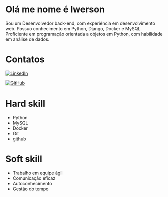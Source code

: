 # Olá me nome é Iwerson

Sou um Desenvolvedor back-end, com experiência em desenvolvimento web.
Possuo conhecimento em Python, Django, Docker e MySQL. Proficiente em
programação orientada a objetos em Python, com habilidade em análise de
dados. 

# Contatos
[![LinkedIn](https://img.shields.io/badge/LinkedIn-0077B5?style=for-the-badge&logo=linkedin&logoColor=white)](https://www.linkedin.com/in/iwerson-guilherme-851703204)

[![GitHub](https://img.shields.io/badge/GitHub-100000?style=for-the-badge&logo=github&logoColor=white)](https://github.com/owleyes62)

# Hard skill

- Python
- MySQL
- Docker
- Git
- github

# Soft skill

- Trabalho em equipe ágil
- Comunicação eficaz
- Autoconhecimento
- Gestão do tempo
